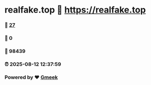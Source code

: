 # realfake.top :link: https://realfake.top 
### :page_facing_up: [27](https://realfake.top/tag.html) 
### :speech_balloon: 0 
### :hibiscus: 98439 
### :alarm_clock: 2025-08-12 12:37:59 
### Powered by :heart: [Gmeek](https://github.com/Meekdai/Gmeek)
